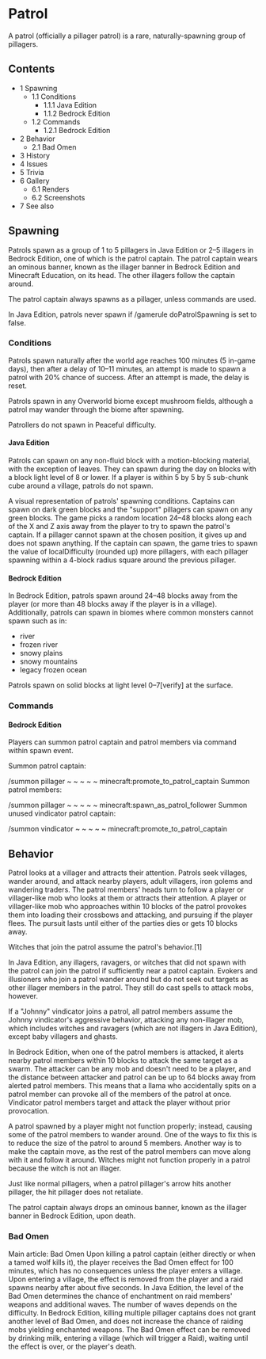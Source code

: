 # Patrol
A patrol (officially a pillager patrol)  is a rare, naturally-spawning group of pillagers.

## Contents
- 1 Spawning
	- 1.1 Conditions
		- 1.1.1 Java Edition
		- 1.1.2 Bedrock Edition
	- 1.2 Commands
		- 1.2.1 Bedrock Edition
- 2 Behavior
	- 2.1 Bad Omen
- 3 History
- 4 Issues
- 5 Trivia
- 6 Gallery
	- 6.1 Renders
	- 6.2 Screenshots
- 7 See also

## Spawning
Patrols spawn as a group of 1 to 5 pillagers in Java Edition or 2–5 illagers in Bedrock Edition, one of which is the patrol captain. The patrol captain wears an ominous banner, known as the illager banner in Bedrock Edition and Minecraft Education, on its head. The other illagers follow the captain around. 

The patrol captain always spawns as a pillager, unless commands are used.

In Java Edition, patrols never spawn if /gamerule doPatrolSpawning is set to false.

### Conditions
Patrols spawn naturally after the world age reaches 100 minutes (5 in-game days), then after a delay of 10–11 minutes, an attempt is made to spawn a patrol with 20% chance of success. After an attempt is made, the delay is reset.

Patrols spawn in any Overworld biome except mushroom fields, although a patrol may wander through the biome after spawning.

Patrollers do not spawn in Peaceful difficulty.

#### Java Edition
Patrols can spawn on any non-fluid block with a motion-blocking material, with the exception of leaves. They can spawn during the day on blocks with a block light level of 8 or lower. If a player is within 5 by 5 by 5 sub-chunk cube around a village, patrols do not spawn.

A visual representation of patrols' spawning conditions. Captains can spawn on dark green blocks and the "support" pillagers can spawn on any green blocks.
The game picks a random location 24–48 blocks along each of the X and Z axis away from the player to try to spawn the patrol's captain. If a pillager cannot spawn at the chosen position, it gives up and does not spawn anything. If the captain can spawn, the game tries to spawn the value of localDifficulty (rounded up) more pillagers, with each pillager spawning within a 4-block radius square around the previous pillager.

#### Bedrock Edition
In Bedrock Edition, patrols spawn around 24–48 blocks away from the player (or more than 48 blocks away if the player is in a village). Additionally, patrols can spawn in biomes where common monsters cannot spawn such as in:

- river
- frozen river
- snowy plains
- snowy mountains
- legacy frozen ocean

Patrols spawn on solid blocks at light level 0–7[verify] at the surface.

### Commands
#### Bedrock Edition
Players can summon patrol captain and patrol members via command within spawn event.

Summon patrol captain:

/summon pillager ~ ~ ~ ~ ~ minecraft:promote_to_patrol_captain
Summon patrol members:

/summon pillager ~ ~ ~ ~ ~ minecraft:spawn_as_patrol_follower
Summon unused vindicator patrol captain:

/summon vindicator ~ ~ ~ ~ ~ minecraft:promote_to_patrol_captain
## Behavior
Patrol looks at a villager and attracts their attention.
Patrols seek villages, wander around, and attack nearby players, adult villagers, iron golems and wandering traders. The patrol members' heads turn to follow a player or villager-like mob who looks at them or attracts their attention. A player or villager-like mob who approaches within 10 blocks of the patrol provokes them into loading their crossbows and attacking, and pursuing if the player flees. The pursuit lasts until either of the parties dies or gets 10 blocks away.

Witches that join the patrol assume the patrol's behavior.[1]

In Java Edition, any illagers, ravagers, or witches that did not spawn with the patrol can join the patrol if sufficiently near a patrol captain. Evokers and illusioners who join a patrol wander around but do not seek out targets as other illager members in the patrol. They still do cast spells to attack mobs, however.

If a "Johnny" vindicator joins a patrol, all patrol members assume the Johnny vindicator's aggressive behavior, attacking any non-illager mob, which includes witches and ravagers (which are not illagers in Java Edition), except baby villagers and ghasts. 

In Bedrock Edition, when one of the patrol members is attacked, it alerts nearby patrol members within 10 blocks to attack the same target as a swarm. The attacker can be any mob and doesn't need to be a player, and the distance between attacker and patrol can be up to 64 blocks away from alerted patrol members. This means that a llama who accidentally spits on a patrol member can provoke all of the members of the patrol at once. Vindicator patrol members target and attack the player without prior provocation.

A patrol spawned by a player might not function properly; instead, causing some of the patrol members to wander around. One of the ways to fix this is to reduce the size of the patrol to around 5 members. Another way is to make the captain move, as the rest of the patrol members can move along with it and follow it around. Witches might not function properly in a patrol because the witch is not an illager.

Just like normal pillagers, when a patrol pillager's arrow hits another pillager, the hit pillager does not retaliate.

The patrol captain always drops an ominous banner, known as the illager banner in Bedrock Edition, upon death.

### Bad Omen
Main article: Bad Omen
Upon killing a patrol captain (either directly or when a tamed wolf kills it), the player receives the Bad Omen effect for 100 minutes, which has no consequences unless the player enters a village. Upon entering a village, the effect is removed from the player and a raid spawns nearby after about five seconds. In Java Edition, the level of the Bad Omen determines the chance of enchantment on raid members' weapons and additional waves. The number of waves depends on the difficulty. In Bedrock Edition, killing multiple pillager captains does not grant another level of Bad Omen, and does not increase the chance of raiding mobs yielding enchanted weapons. The Bad Omen effect can be removed by drinking milk, entering a village (which will trigger a Raid), waiting until the effect is over, or the player's death.

